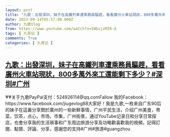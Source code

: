 ```yaml
---
layout: post
title: "九歌：出發深圳，妹子在高鐵列車遭乘務員驅趕，看看廣州火車站現狀，800多萬外來工還能剩下多少？#深圳#广州"
date: 2023-09-14T05:57:08.000Z
author: 九歌Vlog
from: https://www.youtube.com/watch?v=IWbzjzM39-A
tags: [ 九哥记 ]
comments: True
categories: [ 九哥记 ]
---
```

<!--1694671028000-->
[九歌：出發深圳，妹子在高鐵列車遭乘務員驅趕，看看廣州火車站現狀，800多萬外來工還能剩下多少？#深圳#广州](https://www.youtube.com/watch?v=IWbzjzM39-A)
------

<div>
💗💗关于九歌PayPal支付：524926114@qq.comFallow 我的Facebook：https://www.facebook.com/jiugevlog88大家好！我是九歌,一枚来自广东90后的妹子在這裏分享關於廣州的一些新鮮事情，广州平民生活，介绍广州美食，粤菜，饮茶，点心，市场，市集，广州街景，通过YouTube记录日和分享日常探店，也會分享我的生活瑣事和广东周边旅游分享及功略歡喜歡我的視頻，記得訂閱、點贊、評論、分享，感謝您的支持#广州#旅游#guangzhou
</div>
